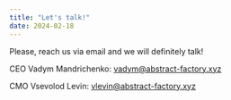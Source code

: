 ```yaml
---
title: "Let's talk!"
date: 2024-02-18
---
```


Please, reach us via email and we will definitely talk!

CEO Vadym Mandrichenko: vadym@abstract-factory.xyz

CMO Vsevolod Levin: vlevin@abstract-factory.xyz